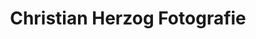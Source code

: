 ---
title: "Christian Herzog Fotografie"
url: /bad-salzuflen/christian-herzog-fotografie/
shop: Allgemein
---